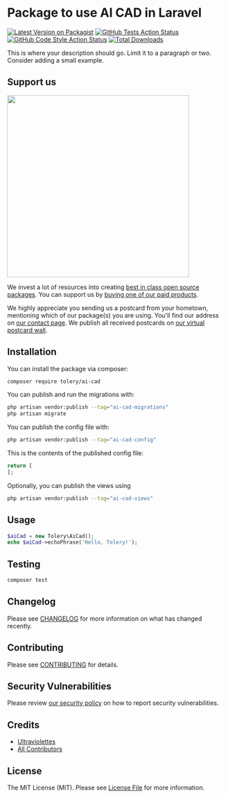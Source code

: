 # Package to use AI CAD in Laravel

[![Latest Version on Packagist](https://img.shields.io/packagist/v/tolery/ai-cad.svg?style=flat-square)](https://packagist.org/packages/tolery/ai-cad)
[![GitHub Tests Action Status](https://img.shields.io/github/actions/workflow/status/tolery/ai-cad/run-tests.yml?branch=main&label=tests&style=flat-square)](https://github.com/tolery/ai-cad/actions?query=workflow%3Arun-tests+branch%3Amain)
[![GitHub Code Style Action Status](https://img.shields.io/github/actions/workflow/status/tolery/ai-cad/fix-php-code-style-issues.yml?branch=main&label=code%20style&style=flat-square)](https://github.com/tolery/ai-cad/actions?query=workflow%3A"Fix+PHP+code+style+issues"+branch%3Amain)
[![Total Downloads](https://img.shields.io/packagist/dt/tolery/ai-cad.svg?style=flat-square)](https://packagist.org/packages/tolery/ai-cad)

This is where your description should go. Limit it to a paragraph or two. Consider adding a small example.

## Support us

[<img src="https://github-ads.s3.eu-central-1.amazonaws.com/ai-cad.jpg?t=1" width="419px" />](https://spatie.be/github-ad-click/ai-cad)

We invest a lot of resources into creating [best in class open source packages](https://spatie.be/open-source). You can support us by [buying one of our paid products](https://spatie.be/open-source/support-us).

We highly appreciate you sending us a postcard from your hometown, mentioning which of our package(s) you are using. You'll find our address on [our contact page](https://spatie.be/about-us). We publish all received postcards on [our virtual postcard wall](https://spatie.be/open-source/postcards).

## Installation

You can install the package via composer:

```bash
composer require tolery/ai-cad
```

You can publish and run the migrations with:

```bash
php artisan vendor:publish --tag="ai-cad-migrations"
php artisan migrate
```

You can publish the config file with:

```bash
php artisan vendor:publish --tag="ai-cad-config"
```

This is the contents of the published config file:

```php
return [
];
```

Optionally, you can publish the views using

```bash
php artisan vendor:publish --tag="ai-cad-views"
```

## Usage

```php
$aiCad = new Tolery\AiCad();
echo $aiCad->echoPhrase('Hello, Tolery!');
```

## Testing

```bash
composer test
```

## Changelog

Please see [CHANGELOG](CHANGELOG.md) for more information on what has changed recently.

## Contributing

Please see [CONTRIBUTING](CONTRIBUTING.md) for details.

## Security Vulnerabilities

Please review [our security policy](../../security/policy) on how to report security vulnerabilities.

## Credits

- [Ultraviolettes](https://github.com/UV)
- [All Contributors](../../contributors)

## License

The MIT License (MIT). Please see [License File](LICENSE.md) for more information.
